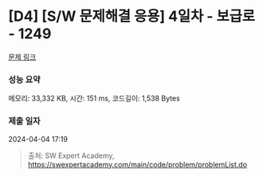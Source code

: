 # [D4] [S/W 문제해결 응용] 4일차 - 보급로 - 1249 

[문제 링크](https://swexpertacademy.com/main/code/problem/problemDetail.do?contestProbId=AV15QRX6APsCFAYD) 

### 성능 요약

메모리: 33,332 KB, 시간: 151 ms, 코드길이: 1,538 Bytes

### 제출 일자

2024-04-04 17:19



> 출처: SW Expert Academy, https://swexpertacademy.com/main/code/problem/problemList.do